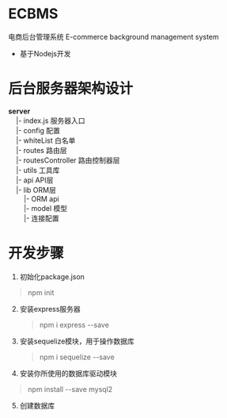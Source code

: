 # ECBMS
电商后台管理系统 E-commerce background management system

- 基于Nodejs开发

# 后台服务器架构设计

**server**  
&nbsp;&nbsp;&nbsp;&nbsp;|- index.js 服务器入口  
&nbsp;&nbsp;&nbsp;&nbsp;|- config 配置  
&nbsp;&nbsp;&nbsp;&nbsp;|- whiteList 白名单  
&nbsp;&nbsp;&nbsp;&nbsp;|- routes 路由层  
&nbsp;&nbsp;&nbsp;&nbsp;|- routesController 路由控制器层  
&nbsp;&nbsp;&nbsp;&nbsp;|- utils 工具库  
&nbsp;&nbsp;&nbsp;&nbsp;|- api API层  
&nbsp;&nbsp;&nbsp;&nbsp;|- lib ORM层  
&nbsp;&nbsp;&nbsp;&nbsp;&nbsp;&nbsp;&nbsp;&nbsp;|- ORM api  
&nbsp;&nbsp;&nbsp;&nbsp;&nbsp;&nbsp;&nbsp;&nbsp;|- model 模型  
&nbsp;&nbsp;&nbsp;&nbsp;&nbsp;&nbsp;&nbsp;&nbsp;|- 连接配置  


# 开发步骤
1. 初始化package.json
  > npm init

2. 安装express服务器
   > npm i express --save

3. 安装sequelize模块，用于操作数据库
   > npm i sequelize --save

4. 安装你所使用的数据库驱动模块
  > npm install --save mysql2

5. 创建数据库